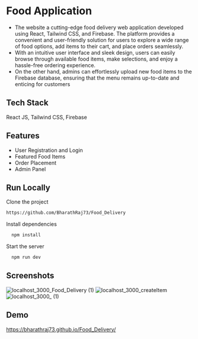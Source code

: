 # Food Application 
- The website a cutting-edge food delivery web application developed using React, Tailwind CSS, and Firebase. The platform provides a convenient and user-friendly solution for users to explore a wide range of food options, add  items to their cart, and place orders seamlessly.
- With an intuitive user interface and sleek design, users can easily browse through available food items, make selections, and enjoy a hassle-free ordering experience.
- On the other hand, admins can effortlessly upload new food items to the Firebase database, ensuring that the menu remains up-to-date and enticing for customers


## Tech Stack
React JS, Tailwind CSS, Firebase

## Features

- User Registration and Login
- Featured Food Items
- Order Placement
- Admin Panel

## Run Locally

Clone the project

```bash
https://github.com/BharathRaj73/Food_Delivery
```

Install dependencies

```bash
  npm install
```

Start the server

```bash
  npm run dev
```


## Screenshots

![localhost_3000_Food_Delivery (1)](https://github.com/BharathRaj73/Food_Delivery/assets/92433654/a35d577b-bf27-4e26-96c8-cefced32316e)
![localhost_3000_createItem](https://github.com/BharathRaj73/Food_Delivery/assets/92433654/7d07ebc2-f3cb-4e19-9e26-5d91413639b9)
![localhost_3000_ (1)](https://github.com/BharathRaj73/Food_Delivery/assets/92433654/90f26fd5-5b0c-4e7e-98e0-ffabf1da9fd3)

## Demo 

https://bharathraj73.github.io/Food_Delivery/
